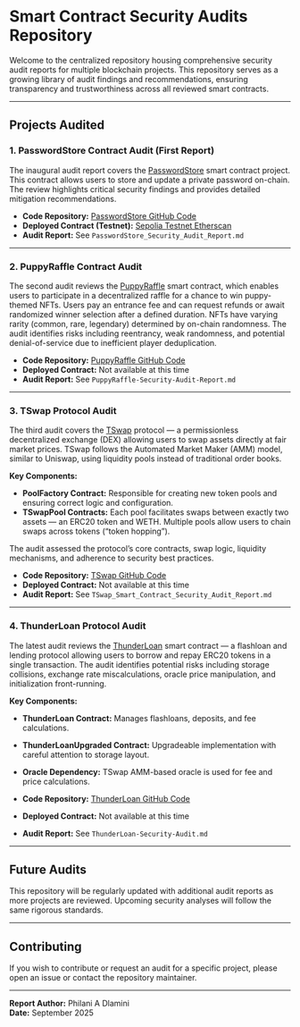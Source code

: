 # Smart Contract Security Audits Repository

Welcome to the centralized repository housing comprehensive security audit reports for multiple blockchain projects. This repository serves as a growing library of audit findings and recommendations, ensuring transparency and trustworthiness across all reviewed smart contracts.

---

## Projects Audited

### 1. PasswordStore Contract Audit (First Report)

The inaugural audit report covers the [PasswordStore](https://github.com/Cyfrin/3-passwordstore-audit/tree/audit-data) smart contract project. This contract allows users to store and update a private password on-chain. The review highlights critical security findings and provides detailed mitigation recommendations.

- **Code Repository:** [PasswordStore GitHub Code](https://github.com/Cyfrin/3-passwordstore-audit/tree/audit-data)  
- **Deployed Contract (Testnet):** [Sepolia Testnet Etherscan](https://sepolia.etherscan.io/address/0x2ecf6ad327776bf966893c96efb24c9747f6694b)  
- **Audit Report:** See `PasswordStore_Security_Audit_Report.md`

---

### 2. PuppyRaffle Contract Audit

The second audit reviews the [PuppyRaffle](https://github.com/Cyfrin/4-puppy-raffle-audit) smart contract, which enables users to participate in a decentralized raffle for a chance to win puppy-themed NFTs. Users pay an entrance fee and can request refunds or await randomized winner selection after a defined duration. NFTs have varying rarity (common, rare, legendary) determined by on-chain randomness. The audit identifies risks including reentrancy, weak randomness, and potential denial-of-service due to inefficient player deduplication.

- **Code Repository:** [PuppyRaffle GitHub Code](https://github.com/Cyfrin/4-puppy-raffle-audit)  
- **Deployed Contract:** Not available at this time  
- **Audit Report:** See `PuppyRaffle-Security-Audit-Report.md`

---

### 3. TSwap Protocol Audit

The third audit covers the [TSwap](https://github.com/Cyfrin/5-t-swap-audit) protocol — a permissionless decentralized exchange (DEX) allowing users to swap assets directly at fair market prices. TSwap follows the Automated Market Maker (AMM) model, similar to Uniswap, using liquidity pools instead of traditional order books.  

**Key Components:**

- **PoolFactory Contract:** Responsible for creating new token pools and ensuring correct logic and configuration.  
- **TSwapPool Contracts:** Each pool facilitates swaps between exactly two assets — an ERC20 token and WETH. Multiple pools allow users to chain swaps across tokens (“token hopping”).

The audit assessed the protocol’s core contracts, swap logic, liquidity mechanisms, and adherence to security best practices.

- **Code Repository:** [TSwap GitHub Code](https://github.com/Cyfrin/5-t-swap-audit)  
- **Deployed Contract:** Not available at this time  
- **Audit Report:** See `TSwap_Smart_Contract_Security_Audit_Report.md`

---

### 4. ThunderLoan Protocol Audit

The latest audit reviews the [ThunderLoan](https://github.com/Cyfrin/6-thunder-loan-audit) smart contract — a flashloan and lending protocol allowing users to borrow and repay ERC20 tokens in a single transaction. The audit identifies potential risks including storage collisions, exchange rate miscalculations, oracle price manipulation, and initialization front-running.

**Key Components:**

- **ThunderLoan Contract:** Manages flashloans, deposits, and fee calculations.  
- **ThunderLoanUpgraded Contract:** Upgradeable implementation with careful attention to storage layout.  
- **Oracle Dependency:** TSwap AMM-based oracle is used for fee and price calculations.  

- **Code Repository:** [ThunderLoan GitHub Code](https://github.com/Cyfrin/6-thunder-loan-audit)  
- **Deployed Contract:** Not available at this time  
- **Audit Report:** See `ThunderLoan-Security-Audit.md`

---

## Future Audits

This repository will be regularly updated with additional audit reports as more projects are reviewed. Upcoming security analyses will follow the same rigorous standards.

---

## Contributing

If you wish to contribute or request an audit for a specific project, please open an issue or contact the repository maintainer.

---

**Report Author:** Philani A Dlamini  
**Date:** September 2025